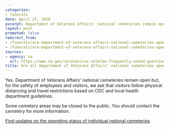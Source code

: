 ```yaml
---
categories:
- funerals
date: April 27, 2020
excerpt: Department of Veterans Affairs' national cemeteries remain open
layout: post
promoted: false
redirect_from:
- /funerals/are-department-of-veterans-affairs-national-cemetaries-open/
- /funerals/are-department-of-veterans-affairs-national-cemeteries-open/
sources:
- agency: va
  url: https://www.va.gov/coronavirus-veteran-frequently-asked-questions/#status-of-va-national-cemeteri
title: Are all Department of Veterans Affairs' national cemeteries open?
---
```


Yes. Department of Veterans Affairs' national cemeteries remain open but, for the safety of employees and visitors, we ask that visitors follow physical distancing and travel restrictions based on CDC and local health department guidelines.

Some cemetery areas may be closed to the public. You should contact the cemetery for more information.

[Find updates on the operating status of individual national cemeteries](https://www.cem.va.gov/alerts.asp)